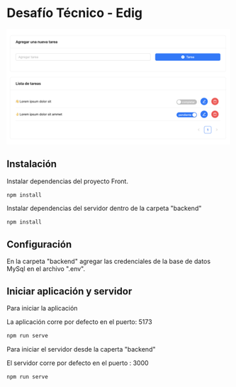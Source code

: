# Desafío Técnico - Edig

![Preview Todo](./public/preview.png)

## Instalación

Instalar dependencias del proyecto Front.

```sh
npm install
```

Instalar dependencias del servidor dentro de la carpeta "backend"

```sh
npm install
```

## Configuración

En la carpeta "backend" agregar las credenciales de la base de datos MySql en el archivo ".env".

## Iniciar aplicación y servidor

Para iniciar la aplicación

La aplicación corre por defecto en el puerto: 5173
```sh
npm run serve
```

Para iniciar el servidor desde la caperta "backend"

El servidor corre por defecto en el puerto : 3000
```sh
npm run serve
```

